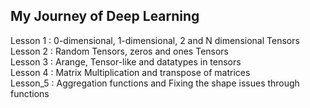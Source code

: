 ## My Journey of Deep Learning
 Lesson 1 : 0-dimensional, 1-dimensional, 2 and N dimensional Tensors<br>
 Lesson 2 : Random Tensors, zeros and ones Tensors<br>
 Lesson 3 : Arange, Tensor-like and datatypes in tensors<br>
 Lesson 4 : Matrix Multiplication and transpose of matrices<br>
 Lesson_5 : Aggregation functions and Fixing the shape issues through functions 
